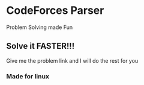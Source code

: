 # CodeForces Parser
Problem Solving made Fun
## Solve it FASTER!!!
Give me the problem link and I will do the rest for you
### Made for linux

